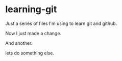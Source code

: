 learning-git
============
Just a series of files I'm using to learn git and github.

Now I just made a change.

And another.

lets do something else.
